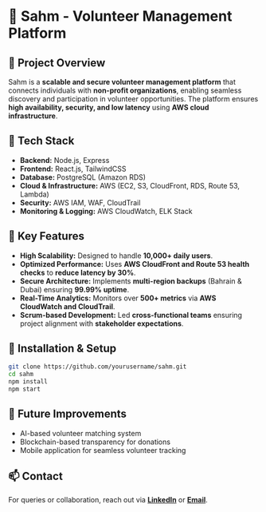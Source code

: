 # 📌 Sahm - Volunteer Management Platform

## 🚀 Project Overview
Sahm is a **scalable and secure volunteer management platform** that connects individuals with **non-profit organizations**, enabling seamless discovery and participation in volunteer opportunities. The platform ensures **high availability, security, and low latency** using **AWS cloud infrastructure**.

## 🔧 Tech Stack
- **Backend:** Node.js, Express
- **Frontend:** React.js, TailwindCSS
- **Database:** PostgreSQL (Amazon RDS)
- **Cloud & Infrastructure:** AWS (EC2, S3, CloudFront, RDS, Route 53, Lambda)
- **Security:** AWS IAM, WAF, CloudTrail
- **Monitoring & Logging:** AWS CloudWatch, ELK Stack

## 🎯 Key Features
- **High Scalability:** Designed to handle **10,000+ daily users**.
- **Optimized Performance:** Uses **AWS CloudFront and Route 53 health checks** to **reduce latency by 30%**.
- **Secure Architecture:** Implements **multi-region backups** (Bahrain & Dubai) ensuring **99.99% uptime**.
- **Real-Time Analytics:** Monitors over **500+ metrics** via **AWS CloudWatch and CloudTrail**.
- **Scrum-based Development:** Led **cross-functional teams** ensuring project alignment with **stakeholder expectations**.

## 📄 Installation & Setup
```sh
git clone https://github.com/yourusername/sahm.git
cd sahm
npm install
npm start
```

## 🎯 Future Improvements
- AI-based volunteer matching system
- Blockchain-based transparency for donations
- Mobile application for seamless volunteer tracking

## 📫 Contact
For queries or collaboration, reach out via **[LinkedIn](https://www.linkedin.com/in/nawaf-alageel-794462312/)** or **[Email](mailto:NawafSoftwareEng@gmail.com)**.
